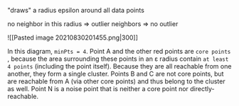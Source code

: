 "draws" a radius epsilon around all data points

no neighbor in this radius => outlier
neighbors => no outlier

![[Pasted image 20210830201455.png|300]]

In this diagram, `minPts = 4`. Point A and the other red points are  `core points `, because the area surrounding these points in an ε radius contain `at least 4 points` (including the point itself). Because they are all reachable from one another, they form a single cluster. Points B and C are not core points, but are reachable from A (via other core points) and thus belong to the cluster as well. Point N is a noise point that is neither a core point nor directly-reachable.